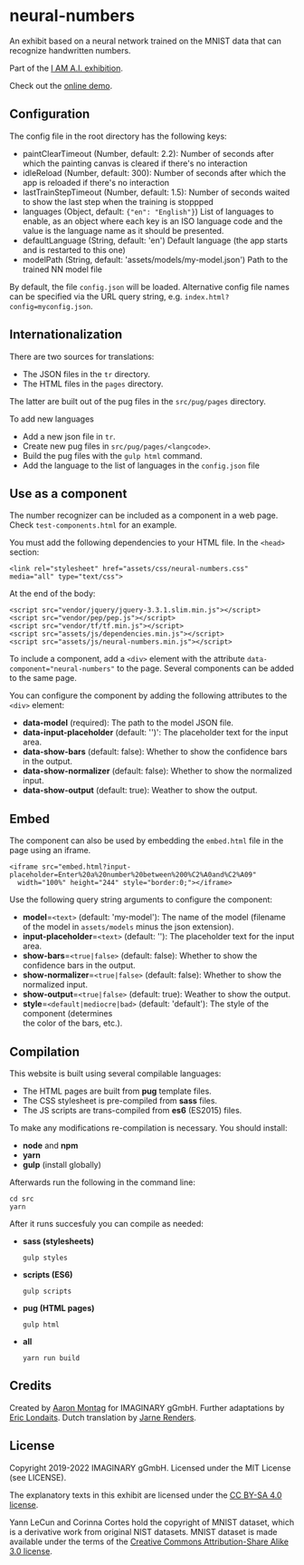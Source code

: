 # neural-numbers

An exhibit based on a neural network trained on the MNIST data that can recognize handwritten numbers.

Part of the [I AM A.I. exhibition](https://www.i-am.ai/).

Check out the [online demo](https://imaginary.github.io/neural-numbers/).

## Configuration

The config file in the root directory has the following keys:

- paintClearTimeout (Number, default: 2.2): 
    Number of seconds after which the painting canvas is cleared if there's no interaction
- idleReload (Number, default: 300): 
    Number of seconds after which the app is reloaded if there's no interaction
- lastTrainStepTimeout (Number, default: 1.5): 
    Number of seconds waited to show the last step when the training is stoppped
- languages (Object, default: `{"en": "English"}`)
    List of languages to enable, as an object where each key is an ISO language code and
    the value is the language name as it should be presented.
- defaultLanguage (String, default: 'en')
    Default language (the app starts and is restarted to this one)
- modelPath (String, default: 'assets/models/my-model.json')
    Path to the trained NN model file

By default, the file `config.json` will be loaded.
Alternative config file names can be specified via the URL query string, e.g. `index.html?config=myconfig.json`.

## Internationalization

There are two sources for translations:

- The JSON files in the `tr` directory.
- The HTML files in the `pages` directory.

The latter are built out of the pug files in the `src/pug/pages` directory.

To add new languages

- Add a new json file in `tr`.
- Create new pug files in `src/pug/pages/<langcode>`.
- Build the pug files with the `gulp html` command.
- Add the language to the list of languages in the `config.json` file

## Use as a component

The number recognizer can be included as a component in a web page. Check `test-components.html` for 
an example.

You must add the following dependencies to your HTML file. In the `<head>` section:
```
<link rel="stylesheet" href="assets/css/neural-numbers.css" media="all" type="text/css">
```
At the end of the body:
```
<script src="vendor/jquery/jquery-3.3.1.slim.min.js"></script>
<script src="vendor/pep/pep.js"></script>
<script src="vendor/tf/tf.min.js"></script>
<script src="assets/js/dependencies.min.js"></script>
<script src="assets/js/neural-numbers.min.js"></script>
```

To include a component, add a `<div>` element with the attribute `data-component="neural-numbers"` 
to the page. Several components can be added to the same page.

You can configure the component by adding the following attributes to the `<div>` element:

- **data-model** (required): The path to the model JSON file.
- **data-input-placeholder** (default: '')': The placeholder text for the input area.
- **data-show-bars** (default: false): Whether to show the confidence bars in the output.
- **data-show-normalizer** (default: false): Whether to show the normalized input.
- **data-show-output** (default: true): Weather to show the output.

## Embed

The component can also be used by embedding the `embed.html` file in the page using an iframe.

```
<iframe src="embed.html?input-placeholder=Enter%20a%20number%20between%200%C2%A0and%C2%A09" 
  width="100%" height="244" style="border:0;"></iframe>
```

Use the following query string arguments to configure the component:

- **model**=`<text>` (default: 'my-model'): The name of the model (filename of the model in `assets/models` 
  minus the json extension). 
- **input-placeholder**=`<text>` (default: ''): The placeholder text for the input area.
- **show-bars**=`<true|false>` (default: false): Whether to show the confidence bars in the output.
- **show-normalizer**=`<true|false>` (default: false): Whether to show the normalized input.
- **show-output**=`<true|false>` (default: true): Weather to show the output.
- **style**=`<default|mediocre|bad>` (default: 'default'): The style of the component (determines  
  the color of the bars, etc.).

## Compilation

This website is built using several compilable languages:

- The HTML pages are built from **pug** template files.
- The CSS stylesheet is pre-compiled from **sass** files.
- The JS scripts are trans-compiled from **es6** (ES2015) files.

To make any modifications re-compilation is necessary. You should install:

- **node** and **npm**
- **yarn**
- **gulp** (install globally)

Afterwards run the following in the command line:

```
cd src
yarn
```

After it runs succesfuly you can compile as needed:

- **sass (stylesheets)**
    ```
    gulp styles
    ```

- **scripts (ES6)**
    ```
    gulp scripts
    ```

- **pug (HTML pages)**
    ```
    gulp html
    ```

- **all**
    ```
    yarn run build
    ```

## Credits

Created by [Aaron Montag](https://github.com/montaga) for IMAGINARY gGmbH.
Further adaptations by [Eric Londaits](https://github.com/elondaits).
Dutch translation by [Jarne Renders](https://github.com/JarneRenders).

## License

Copyright 2019-2022 IMAGINARY gGmbH.
Licensed under the MIT License (see LICENSE).

The explanatory texts in this exhibit are licensed under the
[CC BY-SA 4.0 license](https://creativecommons.org/licenses/by-sa/4.0/).

Yann LeCun and Corinna Cortes hold the copyright of MNIST dataset, which is a derivative work from 
original NIST datasets. MNIST dataset is made available under the terms of the [Creative Commons 
Attribution-Share Alike 3.0 license](https://creativecommons.org/licenses/by-sa/3.0/).

